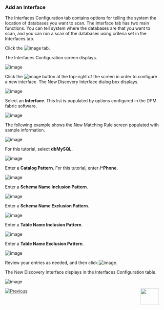 ### Add an Interface

The Interfaces Configuration tab contains options for telling the system the location of databases you want to scan. The Interface tab has two main functions. You can tell system where the databases are that you want to scan, and you can run a scan of the databases using criteria set in the Interfaces tab.

Click the ![image](/articles/demo_project/DPM_Demo_Project/images/07_13_Discovery_InterfacesTab2.jpg) tab. 

The Interfaces Configuration screen displays.

![image](/articles/demo_project/DPM_Demo_Project/images/07_13_Discovery_InterfacesTab_Screen.jpg)

Click the ![image](/articles/demo_project/DPM_Demo_Project/images/07_13_Discovery_InterfacesTab_CreateNew.jpg) button at the top-right of the screen in order to configure a new interface. The New Discovery Interface dialog box displays. 

![image](/articles/demo_project/DPM_Demo_Project/images/07_13_Discovery_InterfacesTab_CreateNew2.jpg)

Select an **Interface**. This list is populated by options configured in the DPM fabric software.

![image](/articles/demo_project/DPM_Demo_Project/images/07_13_Discovery_InterfacesTab_CreateNew3.jpg)

The following example shows the New Matching Rule screen populated with sample information.

![image](/articles/demo_project/DPM_Demo_Project/images/07_13_Discovery_InterfacesTab_CreateNew9.jpg)

For this tutorial, select **dbMySQL**.

![image](/articles/demo_project/DPM_Demo_Project/images/07_13_Discovery_InterfacesTab_CreateNew4.jpg)

Enter a **Catalog Pattern**. For this tutorial, enter **/^Phone**. 

![image](/articles/demo_project/DPM_Demo_Project/images/07_13_Discovery_InterfacesTab_CreateNew5.jpg)

Enter a **Schema Name Inclusion Pattern**. 

![image](/articles/demo_project/DPM_Demo_Project/images/07_13_Discovery_InterfacesTab_CreateNew6.jpg)

Enter a **Schema Name Exclusion Pattern**.  

![image](/articles/demo_project/DPM_Demo_Project/images/07_13_Discovery_InterfacesTab_CreateNew7.jpg)

Enter a **Table Name Inclusion Pattern**.

![image](/articles/demo_project/DPM_Demo_Project/images/07_13_Discovery_InterfacesTab_CreateNew8.jpg)

Enter a **Table Name Exclusion Pattern**.

![image](/articles/demo_project/DPM_Demo_Project/images/07_13_Discovery_InterfacesTab_CreateNew9.jpg)

Review your entries as needed, and then click ![image](/articles/demo_project/DPM_Demo_Project/images/08_ICON_Save.jpg).

The New Discovery Interface displays in the Interfaces Configuration table. 

![image](/articles/demo_project/DPM_Demo_Project/images/07_13_Discovery_InterfacesTab_CreateNew11.jpg)



[![Previous](/articles/demo_project/DPM_Demo_Project/images/Previous.png)]( /articles/demo_project/DPM_Demo_Project/07_Discovery/03_03_05_Discovery_NewMatchingRule_DataSample.md)[<img align="right" width="60" height="54" src="/articles/demo_project/DPM_Demo_Project/images/Next.png">](/articles/demo_project/DPM_Demo_Project/07_Discovery/05_Discovery_SubmitDiscoveryRequest.md)
